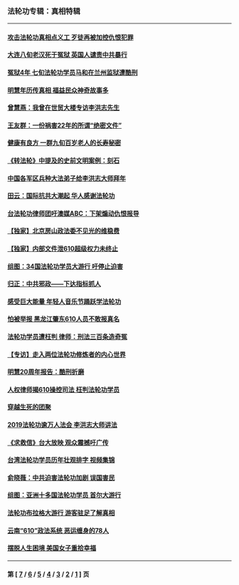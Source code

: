 ### 法轮功专辑：真相特辑
---
#### [攻击法轮功真相点义工 歹徒再被加控仇恨犯罪](../../pages/nf4389/n13601019.md?04100430) 
#### [大连八旬老汉死于冤狱 英国人谴责中共暴行](../../pages/nf4389/n13480118.md?04100430) 
#### [冤狱4年 七旬法轮功学员马和在兰州监狱遭酷刑](../../pages/nf4389/n13304688.md?04100430) 
#### [明慧年历传真相 福益民众神奇故事多](../../pages/nf4389/n13294545.md?04100430) 
#### [曾慧燕：我曾在世贸大楼专访李洪志先生](../../pages/nf4389/n12898729.md?04100430) 
#### [王友群：一份祸害22年的所谓“绝密文件”](../../pages/nf4389/n12871750.md?04100430) 
#### [健康有良方 一群九旬百岁老人的长寿秘密](../../pages/nf4389/n12847475.md?04100430) 
#### [《转法轮》中提及的史前文明案例：刻石](../../pages/nf4389/n12758577.md?04100430) 
#### [中国各军区兵种大法弟子给李洪志大师拜年](../../pages/nf4389/n12750047.md?04100430) 
#### [田云：国际抗共大潮起 华人感谢法轮功](../../pages/nf4389/n12357708.md?04100430) 
#### [台法轮功律师团吁澳媒ABC：下架煽动仇恨报导](../../pages/nf4389/n12279917.md?04100430) 
#### [【独家】北京房山政法委不见光的维稳费](../../pages/nf4389/n12031979.md?04100430) 
#### [【独家】内部文件泄610超级权力未终止](../../pages/nf4389/n12023895.md?04100430) 
#### [组图：34国法轮功学员大游行 吁停止迫害](../../pages/nf4389/n11492658.md?04100430) 
#### [归正：中共邪政——下达指标抓人](../../pages/nf4389/n11474770.md?04100430) 
#### [感受巨大能量 年轻人音乐节踊跃学法轮功](../../pages/nf4389/n11441981.md?04100430) 
#### [怕被举报 黑龙江肇东610人员不敢报真名](../../pages/nf4389/n11436499.md?04100430) 
#### [法轮功学员遭枉判 律师：刑法三百条造奇冤](../../pages/nf4389/n11433943.md?04100430) 
#### [【专访】走入两位法轮功修炼者的内心世界](../../pages/nf4389/n11415623.md?04100430) 
#### [明慧20周年报告：酷刑折磨](../../pages/nf4389/n11387954.md?04100430) 
#### [人权律师揭610操控司法 枉判法轮功学员](../../pages/nf4389/n11313370.md?04100430) 
#### [穿越生死的团聚](../../pages/nf4389/n11258922.md?04100430) 
#### [2019法轮功逾万人法会 李洪志大师讲法](../../pages/nf4389/n11265303.md?04100430) 
#### [《求救信》台大放映 观众震撼吁广传](../../pages/nf4389/n10922251.md?04100430) 
#### [台湾法轮功学员历年壮观排字 视频集锦](../../pages/nf4389/n10878789.md?04100430) 
#### [俞晓薇：中共迫害法轮功加剧 误国害民](../../pages/nf4389/n10859260.md?04100430) 
#### [组图：亚洲十多国法轮功学员 首尔大游行](../../pages/nf4389/n10781149.md?04100430) 
#### [法轮功布拉格大游行 游客驻足了解真相](../../pages/nf4389/n10749360.md?04100430) 
#### [云南“610”政法系统 恶运缠身的78人](../../pages/nf4389/n10747534.md?04100430) 
#### [摆脱人生困境 美国女子重拾幸福](../../pages/nf4389/n10688678.md?04100430) 

---
#### 第 [ [7](./7.md?04100430) / [6](./6.md?04100430) / [5](./5.md?04100430) / [4](./4.md?04100430) / [3](./3.md?04100430) / [2](./2.md?04100430) / [1](./1.md?04100430) ] 页
